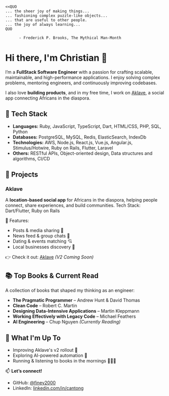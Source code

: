 ```text
<<QUO
... the sheer joy of making things...
... fashioning complex puzzle-like objects...
... that are useful to other people.
... the joy of always learning...
QUO

      - Frederick P. Brooks, The Mythical Man-Month
```

# Hi there, I'm Christian 👋

I’m a **FullStack Software Engineer** with a passion for crafting scalable, maintainable, and high-performance applications. I enjoy solving complex problems, mentoring engineers, and continuously improving codebases.

I also love **building products**, and in my free time, I work on [Aklave](#aklave), a social app connecting Africans in the diaspora.

## 🔧 Tech Stack
- **Languages:** Ruby, JavaScript, TypeScript, Dart, HTML/CSS, PHP, SQL, Python
- **Databases:** PostgreSQL, MySQL, Redis, ElasticSearch, IndexDb
- **Technologies:** AWS, Node.js, React.js, Vue.js, Angular.js, Stimulus/Hotwire, Ruby on Rails, Flutter, Laravel
- **Others:** RESTful APIs, Object-oriented design, Data structures and algorithms, CI/CD

## 🚀 Projects
### **Aklave**
A **location-based social app** for Africans in the diaspora, helping people connect, share experiences, and build communities.
Tech Stack: Dart/Flutter, Ruby on Rails

📌 Features:
- Posts & media sharing 📸
- News feed & group chats 💬
- Dating & events matching 💘
- Local businesses discovery 📍

👉 Check it out: [Aklave](https://aklave.com) _(V2 Coming Soon)_

## 📚 Top Books & Current Read
A collection of books that shaped my thinking as an engineer:

- **The Pragmatic Programmer** – Andrew Hunt & David Thomas
- **Clean Code** – Robert C. Martin
- **Designing Data-Intensive Applications** – Martin Kleppmann
- **Working Effectively with Legacy Code** – Michael Feathers
- **AI Engineering** – Chup Nguyen _(Currently Reading)_

## 🎯 What I'm Up To
- Improving Aklave's v2 rollout 🚀
- Exploring AI-powered automation 🤖
- Running & listening to books in the mornings 🏃‍♂️📖

📫 **Let’s connect!**
- GitHub: [@finey2000](https://github.com/finey2000)
- LinkedIn: [linkedin.com/in/cantong](https://www.linkedin.com/in/cantong/)
